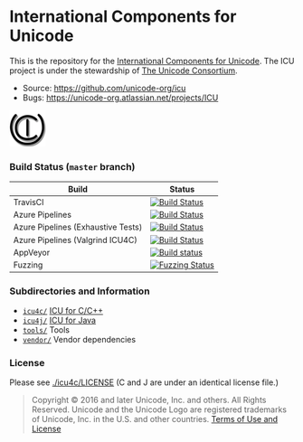 #  International Components for Unicode

This is the repository for the [International Components for Unicode](http://site.icu-project.org). 
The ICU project is under the stewardship of [The Unicode Consortium](https://www.unicode.org).

- Source: https://github.com/unicode-org/icu
- Bugs: https://unicode-org.atlassian.net/projects/ICU

![ICU Logo](./tools/images/iculogo_64.png)

### Build Status (`master` branch)

Build | Status
------|-------
TravisCI | [![Build Status](https://travis-ci.org/unicode-org/icu.svg?branch=master)](https://travis-ci.org/unicode-org/icu)
Azure Pipelines | [![Build Status](https://dev.azure.com/ms/icu/_apis/build/status/unicode-org/CI?branchName=master)](https://dev.azure.com/ms/icu/_build/latest?definitionId=360&branchName=master)
Azure Pipelines (Exhaustive Tests) | [![Build Status](https://dev.azure.com/ms/icu/_apis/build/status/unicode-org/CI-Exhaustive-Main?branchName=master)](https://dev.azure.com/ms/icu/_build/latest?definitionId=361&branchName=master)
Azure Pipelines (Valgrind ICU4C) | [![Build Status](https://dev.azure.com/ms/icu/_apis/build/status/unicode-org/CI-Valgrind-Main?branchName=master)](https://dev.azure.com/ms/icu/_build/latest?definitionId=362&branchName=master)
AppVeyor | [![Build status](https://ci.appveyor.com/api/projects/status/6ev1ssb6efahsvs2/branch/master?svg=true)](https://ci.appveyor.com/project/unicode-org/icu/branch/master)
Fuzzing | [![Fuzzing Status](https://oss-fuzz-build-logs.storage.googleapis.com/badges/icu.svg)](https://bugs.chromium.org/p/oss-fuzz/issues/list?sort=-opened&can=1&q=proj:icu)


### Subdirectories and Information

- [`icu4c/`](./icu4c/) [ICU for C/C++](./icu4c/readme.html)
- [`icu4j/`](./icu4j/) [ICU for Java](./icu4j/readme.html)
- [`tools/`](./tools/) Tools
- [`vendor/`](./vendor/) Vendor dependencies

### License

Please see [./icu4c/LICENSE](./icu4c/LICENSE) (C and J are under an identical license file.)

> Copyright © 2016 and later Unicode, Inc. and others. All Rights Reserved.
Unicode and the Unicode Logo are registered trademarks 
of Unicode, Inc. in the U.S. and other countries.
[Terms of Use and License](http://www.unicode.org/copyright.html)
